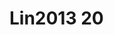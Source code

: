 <a name="material" />

# Lin2013 20
<script type="application/ld+json">
  {
    "@context": "https://schema.org/",
    "@type": "ChemicalSubstance",
    "http://purl.org/dc/terms/conformsTo":
      {
        "@type": "CreativeWork",
        "@id": "https://bioschemas.org/profiles/ChemicalSubstance/0.4-RELEASE/"
      },
    "@id": "https://egonw.github.io/nanowiki/nanowiki467.html#material",
    "name": "Lin2013 20",
    "sameAs: "http://127.0.0.1/mediawiki/index.php/Special:URIResolver/Lin2013_20"
  }
</script>

